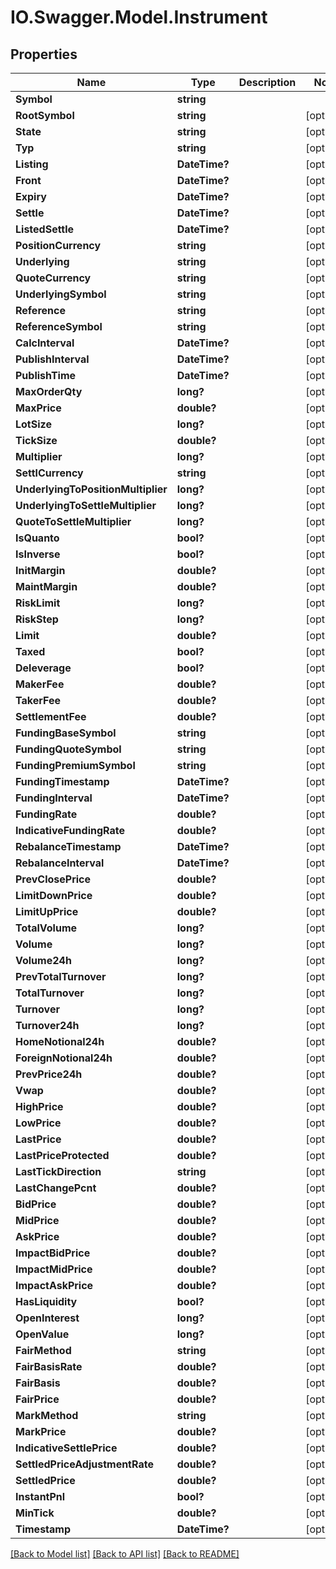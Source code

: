# IO.Swagger.Model.Instrument
## Properties

Name | Type | Description | Notes
------------ | ------------- | ------------- | -------------
**Symbol** | **string** |  | 
**RootSymbol** | **string** |  | [optional] 
**State** | **string** |  | [optional] 
**Typ** | **string** |  | [optional] 
**Listing** | **DateTime?** |  | [optional] 
**Front** | **DateTime?** |  | [optional] 
**Expiry** | **DateTime?** |  | [optional] 
**Settle** | **DateTime?** |  | [optional] 
**ListedSettle** | **DateTime?** |  | [optional] 
**PositionCurrency** | **string** |  | [optional] 
**Underlying** | **string** |  | [optional] 
**QuoteCurrency** | **string** |  | [optional] 
**UnderlyingSymbol** | **string** |  | [optional] 
**Reference** | **string** |  | [optional] 
**ReferenceSymbol** | **string** |  | [optional] 
**CalcInterval** | **DateTime?** |  | [optional] 
**PublishInterval** | **DateTime?** |  | [optional] 
**PublishTime** | **DateTime?** |  | [optional] 
**MaxOrderQty** | **long?** |  | [optional] 
**MaxPrice** | **double?** |  | [optional] 
**LotSize** | **long?** |  | [optional] 
**TickSize** | **double?** |  | [optional] 
**Multiplier** | **long?** |  | [optional] 
**SettlCurrency** | **string** |  | [optional] 
**UnderlyingToPositionMultiplier** | **long?** |  | [optional] 
**UnderlyingToSettleMultiplier** | **long?** |  | [optional] 
**QuoteToSettleMultiplier** | **long?** |  | [optional] 
**IsQuanto** | **bool?** |  | [optional] 
**IsInverse** | **bool?** |  | [optional] 
**InitMargin** | **double?** |  | [optional] 
**MaintMargin** | **double?** |  | [optional] 
**RiskLimit** | **long?** |  | [optional] 
**RiskStep** | **long?** |  | [optional] 
**Limit** | **double?** |  | [optional] 
**Taxed** | **bool?** |  | [optional] 
**Deleverage** | **bool?** |  | [optional] 
**MakerFee** | **double?** |  | [optional] 
**TakerFee** | **double?** |  | [optional] 
**SettlementFee** | **double?** |  | [optional] 
**FundingBaseSymbol** | **string** |  | [optional] 
**FundingQuoteSymbol** | **string** |  | [optional] 
**FundingPremiumSymbol** | **string** |  | [optional] 
**FundingTimestamp** | **DateTime?** |  | [optional] 
**FundingInterval** | **DateTime?** |  | [optional] 
**FundingRate** | **double?** |  | [optional] 
**IndicativeFundingRate** | **double?** |  | [optional] 
**RebalanceTimestamp** | **DateTime?** |  | [optional] 
**RebalanceInterval** | **DateTime?** |  | [optional] 
**PrevClosePrice** | **double?** |  | [optional] 
**LimitDownPrice** | **double?** |  | [optional] 
**LimitUpPrice** | **double?** |  | [optional] 
**TotalVolume** | **long?** |  | [optional] 
**Volume** | **long?** |  | [optional] 
**Volume24h** | **long?** |  | [optional] 
**PrevTotalTurnover** | **long?** |  | [optional] 
**TotalTurnover** | **long?** |  | [optional] 
**Turnover** | **long?** |  | [optional] 
**Turnover24h** | **long?** |  | [optional] 
**HomeNotional24h** | **double?** |  | [optional] 
**ForeignNotional24h** | **double?** |  | [optional] 
**PrevPrice24h** | **double?** |  | [optional] 
**Vwap** | **double?** |  | [optional] 
**HighPrice** | **double?** |  | [optional] 
**LowPrice** | **double?** |  | [optional] 
**LastPrice** | **double?** |  | [optional] 
**LastPriceProtected** | **double?** |  | [optional] 
**LastTickDirection** | **string** |  | [optional] 
**LastChangePcnt** | **double?** |  | [optional] 
**BidPrice** | **double?** |  | [optional] 
**MidPrice** | **double?** |  | [optional] 
**AskPrice** | **double?** |  | [optional] 
**ImpactBidPrice** | **double?** |  | [optional] 
**ImpactMidPrice** | **double?** |  | [optional] 
**ImpactAskPrice** | **double?** |  | [optional] 
**HasLiquidity** | **bool?** |  | [optional] 
**OpenInterest** | **long?** |  | [optional] 
**OpenValue** | **long?** |  | [optional] 
**FairMethod** | **string** |  | [optional] 
**FairBasisRate** | **double?** |  | [optional] 
**FairBasis** | **double?** |  | [optional] 
**FairPrice** | **double?** |  | [optional] 
**MarkMethod** | **string** |  | [optional] 
**MarkPrice** | **double?** |  | [optional] 
**IndicativeSettlePrice** | **double?** |  | [optional] 
**SettledPriceAdjustmentRate** | **double?** |  | [optional] 
**SettledPrice** | **double?** |  | [optional] 
**InstantPnl** | **bool?** |  | [optional] 
**MinTick** | **double?** |  | [optional] 
**Timestamp** | **DateTime?** |  | [optional] 

[[Back to Model list]](../README.md#documentation-for-models) [[Back to API list]](../README.md#documentation-for-api-endpoints) [[Back to README]](../README.md)

